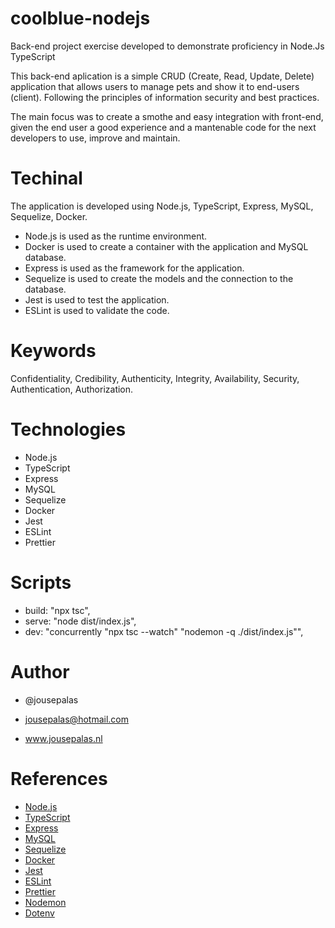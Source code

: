 # coolblue-nodejs
Back-end project exercise developed to demonstrate proficiency in Node.Js TypeScript

This back-end aplication is a simple CRUD (Create, Read, Update, Delete) application that allows users to manage pets and show it to end-users (client). Following the principles of information security and best practices.

The main focus was to create a smothe and easy integration with front-end, given the end user a good experience and a mantenable code for the next developers to use, improve and maintain.

# Techinal
The application is developed using Node.js, TypeScript, Express, MySQL, Sequelize, Docker.

- Node.js is used as the runtime environment.
- Docker is used to create a container with the application and MySQL database.
- Express is used as the framework for the application.
- Sequelize is used to create the models and the connection to the database.
- Jest is used to test the application.
- ESLint is used to validate the code.

# Keywords 
Confidentiality, Credibility, Authenticity, Integrity, Availability, Security, Authentication, Authorization.

# Technologies
- Node.js
- TypeScript
- Express
- MySQL
- Sequelize
- Docker
- Jest
- ESLint
- Prettier

# Scripts
- build: "npx tsc",
- serve: "node dist/index.js",
- dev: "concurrently \"npx tsc --watch\" \"nodemon -q ./dist/index.js\"",

# Author
- @jousepalas

- jousepalas@hotmail.com

- www.jousepalas.nl

# References
- [Node.js](https://nodejs.org/en/)
- [TypeScript](https://www.typescriptlang.org/)
- [Express](https://expressjs.com/)
- [MySQL](https://www.mysql.com/)
- [Sequelize](https://sequelize.org/)
- [Docker](https://www.docker.com/)
- [Jest](https://jestjs.io/)
- [ESLint](https://eslint.org/)
- [Prettier](https://prettier.io/)
- [Nodemon](https://nodemon.io/)
- [Dotenv](https://www.npmjs.com/package/dotenv)



